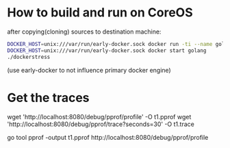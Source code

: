 # How to build and run on CoreOS


after copying(cloning) sources to destination machine:
```sh
DOCKER_HOST=unix:///var/run/early-docker.sock docker run -ti --name golang -v `pwd`:/go/src/app/ --net host golang go get -v app && go build -v app
DOCKER_HOST=unix:///var/run/early-docker.sock docker start golang
./dockerstress
```

(use early-docker to not influence primary docker engine)



# Get the traces

wget 'http://localhost:8080/debug/pprof/profile' -O t1.pprof
wget 'http://localhost:8080/debug/pprof/trace?seconds=30' -O t1.trace

go tool pprof -output t1.pprof http://localhost:8080/debug/pprof/profile



